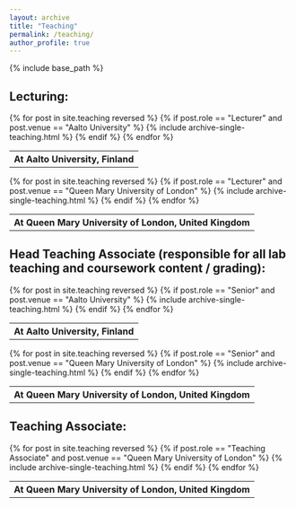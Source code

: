 ```yaml
---
layout: archive
title: "Teaching"
permalink: /teaching/
author_profile: true
---
```


{% include base_path %}

Lecturing:
------

<table>
<tr>
  <th class="venue" colspan="2">At Aalto University, Finland</th>
</tr>
{% for post in site.teaching reversed %}
  {% if post.role == "Lecturer" and post.venue == "Aalto University" %}
    {% include archive-single-teaching.html %}
  {% endif %}
{% endfor %}
</table>

<table>
<tr>
  <th class="venue" colspan="2">At Queen Mary University of London, United Kingdom</th>
</tr>
{% for post in site.teaching reversed %}
  {% if post.role == "Lecturer" and post.venue == "Queen Mary University of London" %}
    {% include archive-single-teaching.html %}
  {% endif %}
{% endfor %}
</table>

Head Teaching Associate (responsible for all lab teaching and coursework content / grading):
------
<table>
<tr>
  <th class="venue" colspan="2">At Aalto University, Finland</th>
</tr>
{% for post in site.teaching reversed %}
  {% if post.role == "Senior" and post.venue == "Aalto University" %}
    {% include archive-single-teaching.html %}
  {% endif %}
{% endfor %}
</table>

<table>
<tr>
  <th class="venue" colspan="2">At Queen Mary University of London, United Kingdom</th>
</tr>
{% for post in site.teaching reversed %}
  {% if post.role == "Senior" and post.venue == "Queen Mary University of London" %}
    {% include archive-single-teaching.html %}
  {% endif %}
{% endfor %}
</table>

Teaching Associate:
------
<table>
<tr>
  <th class="venue" colspan="2">At Queen Mary University of London, United Kingdom</th>
</tr>
{% for post in site.teaching reversed %}
  {% if post.role == "Teaching Associate" and post.venue == "Queen Mary University of London" %}
    {% include archive-single-teaching.html %}
  {% endif %}
{% endfor %}
</table>

